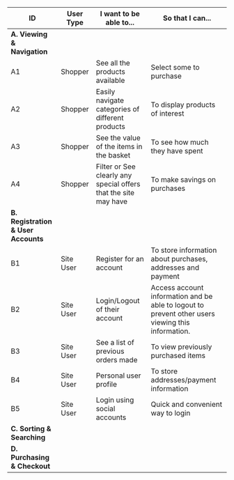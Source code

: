 |ID|User Type|I want to be able to...|So that I can...|
|---|---|---|---|
|<strong>A. Viewing & Navigation</strong>|
|A1|Shopper | See all the products available| Select some to purchase   |
|A2|Shopper | Easily navigate categories of different products| To display products of interest|
|A3|Shopper | See the value of the items in the basket| To see how much they have spent|
|A4|Shopper | Filter or See clearly any special offers that the site may have| To make savings on purchases|
|<strong>B. Registration & User Accounts</strong>|
|B1|Site User| Register for an account|To store information about purchases, addresses and payment |
|B2|Site User| Login/Logout of their account| Access account information and be able to logout to prevent other users viewing this information.   |
|B3|Site User| See  a list of previous orders made|To view previously purchased items |
|B4|Site User| Personal user profile| To store addresses/payment information|
|B5|Site User| Login using social accounts| Quick and convenient way to login|
|<strong>C. Sorting & Searching</strong>|
|<strong>D. Purchasing & Checkout</strong>|